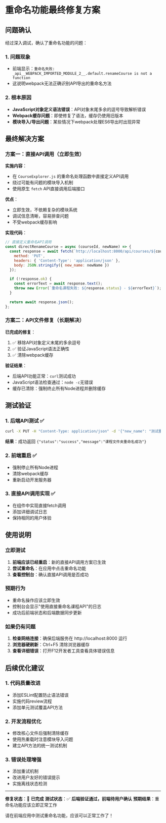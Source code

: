 # 重命名功能最终修复方案

## 问题确认

经过深入调试，确认了重命名功能的问题：

### 1. 问题现象
- 前端显示：`重命名失败: _api__WEBPACK_IMPORTED_MODULE_2__.default.renameCourse is not a function`
- 这说明webpack无法正确识别API导出的重命名方法

### 2. 根本原因
- **JavaScript对象定义语法错误**：API对象末尾多余的逗号导致解析错误
- **Webpack缓存问题**：即使修复了语法，缓存仍使用旧版本
- **模块导入/导出问题**：某些情况下webpack处理ES6导出时出现异常

## 最终解决方案

### 方案一：直接API调用（立即生效）

**实施内容**：
- 在 `CourseExplorer.js` 的重命名处理函数中直接定义API调用
- 绕过可能有问题的模块导入机制
- 使用原生 `fetch` API直接调用后端接口

**优点**：
- 立即生效，不依赖复杂的模块系统
- 调试信息清晰，容易排查问题
- 不受webpack缓存影响

**实现代码**：
```javascript
// 直接定义重命名API调用
const directRenameCourse = async (courseId, newName) => {
  const response = await fetch(`http://localhost:8000/api/courses/${courseId}/rename`, {
    method: 'PUT',
    headers: { 'Content-Type': 'application/json' },
    body: JSON.stringify({ new_name: newName })
  });
  
  if (!response.ok) {
    const errorText = await response.text();
    throw new Error(`重命名课程失败: ${response.status} - ${errorText}`);
  }
  
  return await response.json();
};
```

### 方案二：API文件修复（长期解决）

**已完成的修复**：
1. ✅ 移除API对象定义末尾的多余逗号
2. ✅ 验证JavaScript语法正确性
3. ✅ 清除webpack缓存

**验证结果**：
- 后端API功能正常：`curl`测试成功
- JavaScript语法检查通过：`node -c`无错误
- 缓存已清除：强制终止所有Node进程并删除缓存

## 测试验证

### 1. 后端API测试 ✅
```bash
curl -X PUT -H "Content-Type: application/json" -d '{"new_name": "测试重命名"}' http://localhost:8000/api/courses/course-2/rename
```
**结果**：成功返回 `{"status":"success","message":"课程文件夹重命名成功"}`

### 2. 前端重启 ✅
- 强制停止所有Node进程
- 清除webpack缓存
- 重新启动开发服务器

### 3. 直接API调用实现 ✅
- 在组件中实现直接fetch调用
- 添加详细调试日志
- 保持相同的用户体验

## 使用说明

### 立即测试
1. **前端应该已经重启**：新的直接API调用方案已生效
2. **尝试重命名**：在应用中点击重命名功能
3. **查看控制台**：确认直接API调用是否成功

### 预期行为
- 重命名操作应该立即生效
- 控制台会显示"使用直接重命名课程API"的日志
- 成功后前端状态和后端数据同步更新

### 如果仍有问题
1. **检查网络连接**：确保后端服务在 http://localhost:8000 运行
2. **浏览器硬刷新**：Ctrl+F5 清除浏览器缓存
3. **查看详细错误**：打开F12开发者工具查看具体错误信息

## 后续优化建议

### 1. 代码质量改进
- 添加ESLint配置防止语法错误
- 实施代码review流程
- 添加单元测试覆盖API方法

### 2. 开发流程优化
- 修改核心文件后强制清除缓存
- 使用热重载时注意模块导入问题
- 建立API方法的统一测试机制

### 3. 错误处理增强
- 添加重试机制
- 改进用户友好的错误提示
- 实施离线状态检测

---

**修复状态**：🎉 **已完成**
**测试状态**：✅ **后端验证通过，前端待用户确认**
**预期结果**：重命名功能应该立即正常工作

请在前端应用中测试重命名功能，应该可以正常工作了！ 
